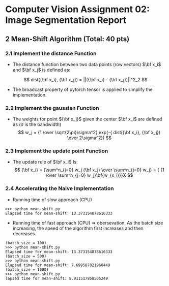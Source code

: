 # Computer Vision Assignment 02: Image Segmentation Report

## 2 Mean-Shift Algorithm (Total: 40 pts)

### 2.1 Implement the distance Function

* The distance function between two data points (row vectors) $\bf x_i$ and $\bf x_j$ is defined as:

$$
dist({\bf x_i}, {\bf x_j}) = ||({\bf x_i} - {\bf x_j})||^2_2
$$

* The broadcast property of pytorch tensor is applied to simplify the implementation.

### 2.2 Implement the gaussian Function

* The weights for point ${\bf x_j}$ given the center $\bf x_i$ are defined as ($\sigma$ is the bandwidth)
  $$
  w_j = {1 \over \sqrt{2\pi}\sigma^2} exp(-{ dist({\bf x_i}, {\bf x_j}) \over 2\sigma^2})
  $$

### 2.3 Implement the update point Function

* The update rule of $\bf x_i$ Is:
  $$
  {\bf x_i} = {\sum^n_{j=0} w_j {\bf x_j} \over \sum^n_{j=0} w_j} = { {1 \over \sum^n_{j=0} w_j}\bf{w_{x_i}}}X
  $$

### 2.4 Accelerating the Naive Implementation

* Running time of slow approach (CPU)

```shell
>>> python mean-shift.py
Elapsed time for mean-shift: 13.373154878616333
```

* Running time of fast approach (CPU) => obersevation: As the batch size increasing, the speed of the algorithm first increases and then decreases.

```shell
(batch_size = 100)
>>> python mean-shift.py
Elapsed time for mean-shift: 13.373154878616333
(batch_size = 500)
>>> python mean-shift.py
Elapsed time for mean-shift: 7.699587821960449
(batch_size = 1000)
>>> python mean-shift.py
lapsed time for mean-shift: 8.911517858505249
```



